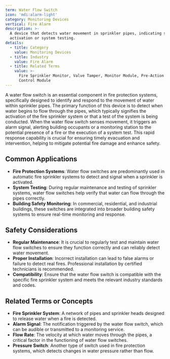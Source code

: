 ```yaml
---
term: Water Flow Switch
icon: 'mdi:alarm-light'
category: Monitoring Devices
vertical: Fire Alarm
description: >-
  A device that detects water movement in sprinkler pipes, indicating sprinkler
  activation or system testing.
details:
  - title: Category
    value: Monitoring Devices
  - title: Industry
    value: Fire Alarm
  - title: Related Terms
    value: >-
      Fire Sprinkler Monitor, Valve Tamper, Monitor Module, Pre-Action System,
      Control Module
---
```

A water flow switch is an essential component in fire protection systems, specifically designed to identify and respond to the movement of water within sprinkler pipes. The primary function of this device is to detect when water begins to flow through the pipes, which typically signifies the activation of the fire sprinkler system or that a test of the system is being conducted. When the water flow switch senses movement, it triggers an alarm signal, alerting building occupants or a monitoring station to the potential presence of a fire or the execution of a system test. This rapid response capability is crucial for ensuring timely evacuation and intervention, helping to mitigate potential fire damage and enhance safety.

## Common Applications

- **Fire Protection Systems**: Water flow switches are predominantly used in automatic fire sprinkler systems to detect and signal when a sprinkler is activated.
- **System Testing**: During regular maintenance and testing of sprinkler systems, water flow switches help verify that water can flow through the pipes correctly.
- **Building Safety Monitoring**: In commercial, residential, and industrial buildings, these switches are integrated into broader building safety systems to ensure real-time monitoring and response.

## Safety Considerations

- **Regular Maintenance**: It is crucial to regularly test and maintain water flow switches to ensure they function correctly and can reliably detect water movement.
- **Proper Installation**: Incorrect installation can lead to false alarms or failure to detect real fires. Professional installation by certified technicians is recommended.
- **Compatibility**: Ensure that the water flow switch is compatible with the specific fire sprinkler system and meets the relevant industry standards and codes.

## Related Terms or Concepts

- **Fire Sprinkler System**: A network of pipes and sprinkler heads designed to release water when a fire is detected.
- **Alarm Signal**: The notification triggered by the water flow switch, which can be audible or transmitted to a monitoring service.
- **Flow Rate**: The velocity at which water moves through the pipes, a critical factor in the functioning of water flow switches.
- **Pressure Switch**: Another type of switch used in fire protection systems, which detects changes in water pressure rather than flow.
